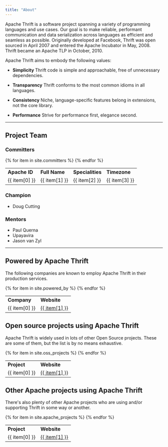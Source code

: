```yaml
---
title: "About"
---
```


Apache Thrift is a software project spanning a variety of programming languages and use cases. Our goal is to make reliable, performant communication and data serialization across languages as efficient and seamless as possible. Originally developed at Facebook, Thrift was open sourced in April 2007 and entered the Apache Incubator in May, 2008. Thrift became an Apache TLP in October, 2010.

Apache Thrift aims to embody the following values:

* **Simplicity**
  Thrift code is simple and approachable, free of unnecessary dependencies.

* **Transparency**
  Thrift conforms to the most common idioms in all languages.

* **Consistency**
  Niche, language-specific features belong in extensions, not the core library.

* **Performance**
  Strive for performance first, elegance second.

----

Project Team
------------

### Committers

<div class="committers">
  <table class="table table-bordered table-striped">
    <tbody>
    <tr>
      <td><b>Apache ID</b></td>
      <td><b>Full Name</b></td>
      <td><b>Specialities</b></td>
      <td><b>Timezone</b></td>
    </tr>
    {% for item in site.committers %}
    <tr class="">
      <td class="username">{{ item[0] }}</td>
      <td class="fullname">{{ item[1] }}</td>
      <td>{{ item[2] }}</td>
      <td align="right">{{ item[3] }}</td>
    </tr>
    {% endfor %}
    </tbody>
  </table>
</div>

### Champion
* Doug Cutting

### Mentors
* Paul Querna
* Upayavira
* Jason van Zyl

---

Powered by Apache Thrift
-----------------
The following companies are known to employ Apache Thrift in their production services.

<div class="committers">
    <table class="table table-bordered table-striped">
        <tbody>
        <tr>
            <td><b>Company</b></td>
            <td><b>Website</b></td>
        </tr>
        {% for item in site.powered_by %}
        <tr class="">
            <td class="company">{{ item[0] }}</td>
            <td class="website"><a href="{{ item[1] }}">{{ item[1] }}</a></td>
        </tr>
        {% endfor %}
        </tbody>
    </table>
</div>

Open source projects using Apache Thrift
-----------------
Apache Thrift is widely used in lots of other Open Source projects. These are some of them, but the list is by no means exhaustive.

<div class="committers">
    <table class="table table-bordered table-striped">
        <tbody>
        <tr>
            <td><b>Project</b></td>
            <td><b>Website</b></td>
        </tr>
        {% for item in site.oss_projects %}
        <tr class="">
            <td class="company">{{ item[0] }}</td>
            <td class="website"><a href="{{ item[1] }}">{{ item[1] }}</a></td>
        </tr>
        {% endfor %}
        </tbody>
    </table>
</div>

Other Apache projects using Apache Thrift
-----------------
There's also plenty of other Apache projects who are using and/or supporting Thrift in some way or another.

<div class="committers">
    <table class="table table-bordered table-striped">
        <tbody>
        <tr>
            <td><b>Project</b></td>
            <td><b>Website</b></td>
        </tr>
        {% for item in site.apache_projects %}
        <tr class="">
            <td class="company">{{ item[0] }}</td>
            <td class="website"><a href="{{ item[1] }}">{{ item[1] }}</a></td>
        </tr>
        {% endfor %}
        </tbody>
    </table>
</div>

